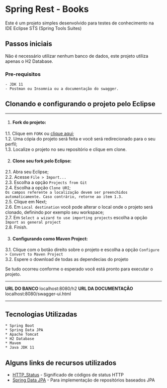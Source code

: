 # Spring Rest - Books

Este é um projeto simples desenvolvido para testes de conhecimento na IDE Eclipse STS (Spring Tools Suites)

## Passos iniciais

Não é necessário utilizar nenhum banco de dados, este projeto utiliza apenas o H2 Database.

### Pre-requisitos

```
- JDK 11
- Postman ou Insomnia ou a documentação do swagger.
```

## Clonando e configurando o projeto pelo Eclipse
- - -

1. #### Fork do projeto:  
1.1. Clique em `FORK` ou [clique aqui](https://github.com/thiagoalvesfoz/Books/fork "Fork do projeto");  
1.2. Uma cópia do projeto será feita e você será redirecionado para o seu perfil;    
1.3. Localize o projeto no seu repositório e clique em clone. 

2. #### Clone seu fork pelo Eclipse:
2.1. Abra seu Eclipse;   
2.2. Acesse `File > Import...`          
2.3. Escolha a opção `Projects from Git`       
2.4. Escolha a opção `Clone URI`;  
    `Os campos referente a localização devem ser preenchidos automaticamente. Caso contrário, retorne ao item 1.3.`    
2.5. Clique em Next;  
2.6. Em `Local destination` você pode alterar o local onde o projeto será clonado, definindo por exemplo seu workspace;        
2.7. Em `Select a wizard to use importing projects` escolha a opção `Import as general project`  
2.8. Finish.

3. #### Configurando como Maven Project:
3.1. Clique com o botão direito sobre o projeto e escolha a opção `Configure > Convert to Maven Project`          
3.2. Espere o download de todas as dependecias do projeto


Se tudo ocorreu conforme o esperado você está pronto para executar o projeto.
- - -

**URL DO BANCO** localhost:8080/h2
**URL DA DOCUMENTAÇÃO** localhost:8080/swagger-ui.html

- - -
## Tecnologias Utilizadas
```
* Spring Boot
* Spring Data JPA
* Apache Tomcat
* H2 Database
* Mavem
* Java JDK 11
```

## Alguns links de recursos utilizados

* [HTTP_Status](https://developer.mozilla.org/pt-BR/docs/Web/HTTP/Status) - Significado de códigos de status HTTP
* [Spring Data JPA](https://maven.apache.org/) - Para implementação de repositórios baseados JPA

